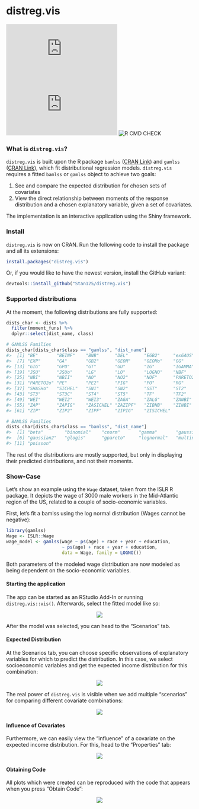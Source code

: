 <!-- README.md is generated from README.Rmd. Please edit that file -->

# distreg.vis

[![CRAN
Version](https://www.r-pkg.org/badges/version/distreg.vis)](https://cran.r-project.org/package=distreg.vis)
[![](https://cranlogs.r-pkg.org/badges/distreg.vis)](https://cran.r-project.org/package=distreg.vis)
![R CMD
CHECK](https://github.com/Stan125/distreg.vis/actions/workflows/check-standard.yaml/badge.svg)

### What is `distreg.vis`?

`distreg.vis` is built upon the R package `bamlss` ([CRAN
Link](https://cran.r-project.org/web/packages/bamlss/index.html)) and
`gamlss` ([CRAN
Link](https://cran.r-project.org/web/packages/gamlss/index.html)), which
fit distributional regression models. `distreg.vis` requires a fitted
`bamlss` or `gamlss` object to achieve two goals:

1.  See and compare the expected distribution for chosen sets of
    covariates
2.  View the direct relationship between moments of the response
    distribution and a chosen explanatory variable, given a set of
    covariates.

The implementation is an interactive application using the Shiny
framework.

### Install

`distreg.vis` is now on CRAN. Run the following code to install the
package and all its extensions:

``` r
install.packages("distreg.vis")
```

Or, if you would like to have the newest version, install the GitHub
variant:

``` r
devtools::install_github("Stan125/distreg.vis")
```

### Supported distributions

At the moment, the following distributions are fully supported:

``` r
dists_char <- dists %>%
  filter(moment_funs) %>%
  dplyr::select(dist_name, class)

# GAMLSS Families
dists_char[dists_char$class == "gamlss", "dist_name"]
#>  [1] "BE"       "BEINF"    "BNB"      "DEL"      "EGB2"     "exGAUS"  
#>  [7] "EXP"      "GA"       "GB2"      "GEOM"     "GEOMo"    "GG"      
#> [13] "GIG"      "GPO"      "GT"       "GU"       "IG"       "IGAMMA"  
#> [19] "JSU"      "JSUo"     "LG"       "LO"       "LOGNO"    "NBF"     
#> [25] "NBI"      "NBII"     "NO"       "NO2"      "NOF"      "PARETO2" 
#> [31] "PARETO2o" "PE"       "PE2"      "PIG"      "PO"       "RG"      
#> [37] "SHASHo"   "SICHEL"   "SN1"      "SN2"      "SST"      "ST2"     
#> [43] "ST3"      "ST3C"     "ST4"      "ST5"      "TF"       "TF2"     
#> [49] "WEI"      "WEI2"     "WEI3"     "ZAGA"     "ZALG"     "ZANBI"   
#> [55] "ZAP"      "ZAPIG"    "ZASICHEL" "ZAZIPF"   "ZIBNB"    "ZINBI"   
#> [61] "ZIP"      "ZIP2"     "ZIPF"     "ZIPIG"    "ZISICHEL"

# BAMLSS Families
dists_char[dists_char$class == "bamlss", "dist_name"]
#>  [1] "beta"        "binomial"    "cnorm"       "gamma"       "gaussian"   
#>  [6] "gaussian2"   "glogis"      "gpareto"     "lognormal"   "multinomial"
#> [11] "poisson"
```

The rest of the distributions are mostly supported, but only in
displaying their predicted distributions, and not their moments.

### Show-Case

Let’s show an example using the `Wage` dataset, taken from the ISLR R
package. It depicts the wage of 3000 male workers in the Mid-Atlantic
region of the US, related to a couple of socio-economic variables.

First, let’s fit a bamlss using the log normal distribution (Wages
cannot be negative):

``` r
library(gamlss)
Wage <- ISLR::Wage
wage_model <- gamlss(wage ~ ps(age) + race + year + education,
                     ~ ps(age) + race + year + education,
                     data = Wage, family = LOGNO())
```

Both parameters of the modeled wage distribution are now modeled as
being dependent on the socio-economic variables.

#### Starting the application

The app can be started as an RStudio Add-In or running
`distreg.vis::vis()`. Afterwards, select the fitted model like so:
<p align="center">
<img src="images/01_start.gif"/>
</p>

After the model was selected, you can head to the “Scenarios” tab.

#### Expected Distribution

At the Scenarios tab, you can choose specific observations of
explanatory variables for which to predict the distribution. In this
case, we select socioeconomic variables and get the expected income
distribution for this combination:

<p align="center">
<img src="images/02_expected_dist.gif"/>
</p>

The real power of `distreg.vis` is visible when we add multiple
“scenarios” for comparing different covariate combinations:

<p align="center">
<img src="images/03_more_scenarios.gif"/>
</p>

#### Influence of Covariates

Furthermore, we can easily view the “influence” of a covariate on the
expected income distribution. For this, head to the “Properties” tab:

<p align="center">
<img src="images/04_influence_plot.gif"/>
</p>

#### Obtaining Code

All plots which were created can be reproduced with the code that
appears when you press “Obtain Code”:
<p align="center">
<img src="images/05_obtain_code.gif"/>
</p>
